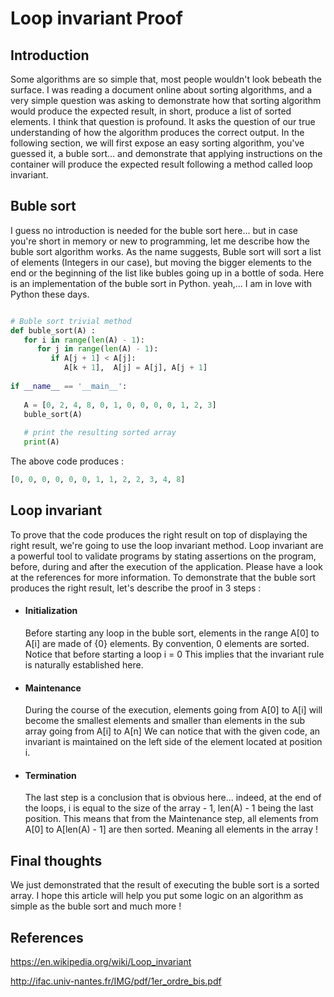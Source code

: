 
# Loop invariant Proof

## Introduction

Some algorithms are so simple that, most people wouldn't look bebeath the surface.
I was reading a document online about sorting algorithms, and a very simple question was asking
to demonstrate how that sorting algorithm would produce the expected result, in short, produce a list of sorted elements.
I think that question is profound. It asks the question of our true understanding of how the algorithm produces the correct output.
In the following section, we will first expose an easy sorting algorithm, you've guessed it, a buble sort... and 
demonstrate that applying instructions on the container will produce the expected result following a method called loop invariant.

## Buble sort

I guess no introduction is needed for the buble sort here... but in case you're short in memory or new to programming,
let me describe how the buble sort algorithm works.
As the name suggests, Buble sort will sort a list of elements (Integers in our case), but moving the bigger elements to the end or the beginning of the list like bubles going up in a bottle of soda.
Here is an implementation of the buble sort in Python. yeah,... I am in love with Python these days.

```python

# Buble sort trivial method
def buble_sort(A) :
   for i in range(len(A) - 1):
      for j in range(len(A) - 1):
         if A[j + 1] < A[j]:
            A[k + 1],  A[j] = A[j], A[j + 1]
            
if __name__ == '__main__':
 
   A = [0, 2, 4, 8, 0, 1, 0, 0, 0, 0, 1, 2, 3]
   buble_sort(A)
   
   # print the resulting sorted array
   print(A)
```

The above code produces  :

```python
[0, 0, 0, 0, 0, 0, 1, 1, 2, 2, 3, 4, 8]
```

## Loop invariant

To prove that the code produces the right result on top of displaying the right result, we're going to use the loop invariant method. Loop invariant are a powerful tool to validate programs by stating assertions on the program, before, during and after the execution of the application. Please have a look at the references for more information.
To demonstrate that the buble sort produces the right result, let's describe the proof in 3 steps :

- #### Initialization
  Before starting any loop in the buble sort, elements in the range A[0] to A[i] are made of {0} elements.
  By convention, 0 elements are sorted. Notice that before starting a loop i = 0
  This implies that the invariant rule is naturally established here.
  
- #### Maintenance
  During the course of the execution, elements going from A[0] to A[i] will become the smallest elements and smaller than elements in the sub array going from A[i] to A[n]
  We can notice that with the given code, an invariant is maintained on the left side of the element located at position i.
  
- #### Termination
  The last step is a conclusion that is obvious here... indeed, at the end of the loops, i is equal to the size of the array - 1, len(A) - 1 being the last position.
  This means that from the Maintenance step, all elements from A[0] to A[len(A) - 1] are then sorted. Meaning all elements in the array !


## Final thoughts

We just demonstrated that the result of executing the buble sort is a sorted array. I hope this article will help you put some logic on an algorithm as simple as the buble sort and much more !


## References

https://en.wikipedia.org/wiki/Loop_invariant

http://ifac.univ-nantes.fr/IMG/pdf/1er_ordre_bis.pdf
